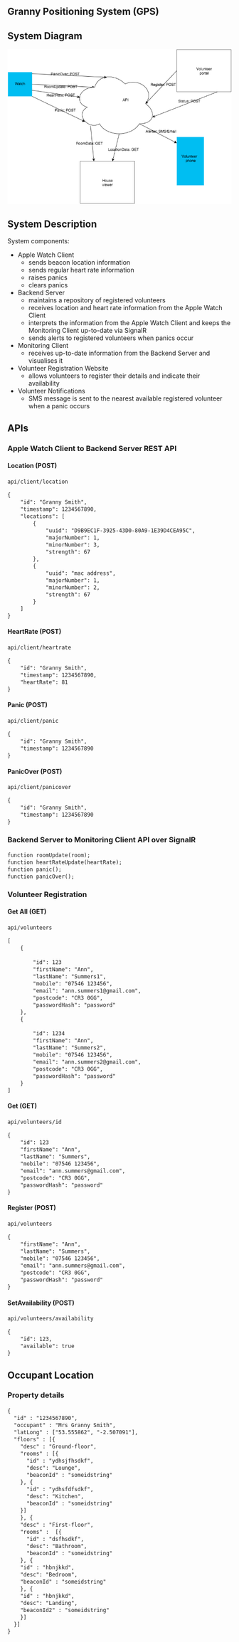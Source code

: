 ## Granny Positioning System (GPS)

## System Diagram

![System Diagram](https://raw.githubusercontent.com/dutchmvp/GPS/master/images/System%20Diagram.png?token=AApRRefrFxmDYG9tFR_Hfvf4yJj5UKlrks5WNNKcwA%3D%3D)

## System Description

System components:

- Apple Watch Client
    - sends beacon location information
    - sends regular heart rate information
    - raises panics
    - clears panics
- Backend Server
    - maintains a repository of registered volunteers
    - receives location and heart rate information from the Apple Watch Client
    - interprets the information from the Apple Watch Client and keeps the Monitoring Client up-to-date via SignalR
    - sends alerts to registered volunteers when panics occur
- Monitoring Client
    - receives up-to-date information from the Backend Server and visualises it
- Volunteer Registration Website
    - allows volunteers to register their details and indicate their availability
- Volunteer Notifications
    - SMS message is sent to the nearest available registered volunteer when a panic occurs

## APIs

### Apple Watch Client to Backend Server REST API

#### Location (POST)

```
api/client/location
```

```
{
    "id": "Granny Smith",
    "timestamp": 1234567890,
    "locations": [
        {
            "uuid": "D9B9EC1F-3925-43D0-80A9-1E39D4CEA95C",
            "majorNumber": 1,
            "minorNumber": 3,
            "strength": 67
        },
        {
            "uuid": "mac address",
            "majorNumber": 1,
            "minorNumber": 2,
            "strength": 67
        }
    ]
}
```

#### HeartRate (POST)

```
api/client/heartrate
```

```
{
    "id": "Granny Smith",
    "timestamp": 1234567890,
    "heartRate": 81
}
```

#### Panic (POST)

```
api/client/panic
```

```
{
    "id": "Granny Smith",
    "timestamp": 1234567890
}
```

#### PanicOver (POST)

```
api/client/panicover
```

```
{
    "id": "Granny Smith",
    "timestamp": 1234567890
}
```

### Backend Server to Monitoring Client API over SignalR

```
function roomUpdate(room);
function heartRateUpdate(heartRate);
function panic();
function panicOver();
```

### Volunteer Registration

#### Get All (GET)

```
api/volunteers
```

```
[
    {

        "id": 123
        "firstName": "Ann",
        "lastName": "Summers1",
        "mobile": "07546 123456",
        "email": "ann.summers1@gmail.com",
        "postcode": "CR3 0GG",
        "passwordHash": "password"
    },
    {

        "id": 1234
        "firstName": "Ann",
        "lastName": "Summers2",
        "mobile": "07546 123456",
        "email": "ann.summers2@gmail.com",
        "postcode": "CR3 0GG",
        "passwordHash": "password"
    }
]
```

#### Get (GET)

```
api/volunteers/id
```

```
{
    "id": 123
    "firstName": "Ann",
    "lastName": "Summers",
    "mobile": "07546 123456",
    "email": "ann.summers@gmail.com",
    "postcode": "CR3 0GG",
    "passwordHash": "password"
}
```

#### Register (POST)

```
api/volunteers
```

```
{
    "firstName": "Ann",
    "lastName": "Summers",
    "mobile": "07546 123456",
    "email": "ann.summers@gmail.com",
    "postcode": "CR3 0GG",
    "passwordHash": "password"
}
```

#### SetAvailability (POST)

```
api/volunteers/availability
```

```
{
    "id": 123,
    "available": true
}
```

## Occupant Location
### Property details

```
{
  "id" : "1234567890",
  "occupant" : "Mrs Granny Smith",
  "latLong" : ["53.555862", "-2.507091"],
  "floors" : [{
    "desc" : "Ground-floor",
    "rooms" : [{
      "id" : "ydhsjfhsdkf",
      "desc": "Lounge",
      "beaconId" : "someidstring"
    }, {
      "id" : "ydhsfdfsdkf",
      "desc": "Kitchen",
      "beaconId" : "someidstring"
    }]
    }, {
    "desc" : "First-floor",
    "rooms" :  [{
      "id" : "dsfhsdkf",
      "desc": "Bathroom",
      "beaconId" : "someidstring"
    }, {
    "id" : "hbnjkkd",
    "desc": "Bedroom",
    "beaconId" : "someidstring"
    }, {
    "id" : "hbnjkkd",
    "desc": "Landing",
    "beaconId2" : "someidstring"
    }]
  }]
}
```
